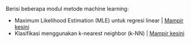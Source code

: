 Berisi beberapa modul metode machine learning:
- Maximum Likelihood Estimation (MLE) untuk regresi linear | [Mampir kesini](https://github.com/amalinadhi/machine_learning/tree/main/mle_linear_regression)
- Klasifikasi menggunakan k-nearest neighbor (k-NN) | [Mampir kesini](https://github.com/amalinadhi/machine_learning/tree/main/knn_classification)
